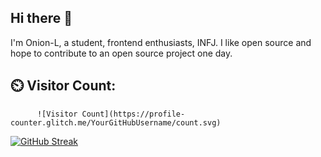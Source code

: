 ## Hi there 👋

I'm Onion-L, a student, frontend enthusiasts, INFJ.
I like open source and hope to contribute to an open source project one day.

## ⏲️ Visitor Count: 
          ![Visitor Count](https://profile-counter.glitch.me/YourGitHubUsername/count.svg)

[![GitHub Streak](https://github-readme-streak-stats.herokuapp.com?user=Onion-L&theme=gruvbox&hide_border=true)](https://git.io/streak-stats)
